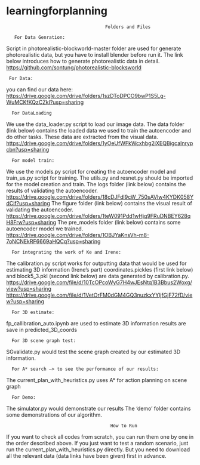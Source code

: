 # learningforplanning
                                         Folders and Files

       For Data Genration:
Script in photorealistic-blockworld-master folder are used for generate photorealistic data, but you have to install blender before run it.
The link below introduces how to generate photorealistic data in detail.
       https://github.com/sontung/photorealistic-blocksworld

     For Data:
you can find our data here:    https://drive.google.com/drive/folders/1szDToDPCO9bwP1S5Lg-WuMCKfKQzCZkI?usp=sharing

      For DataLoading
We use the data_loader.py script to load our image data.
The data folder (link below) contains the loaded data we used to train the autoencoder and do other tasks. These data are extracted from the visual data.
https://drive.google.com/drive/folders/1yOeUfWFkWcxhbg2iXEQBigcaInrypcbn?usp=sharing

      For model train:

We use the models.py script for creating the autoencoder model and train_us.py script for training. The utils.py and resnet.py should be imported for the model creation and train.
The logs folder (link below) contains the results of validating the autoencoder.
      https://drive.google.com/drive/folders/18cDJFdl9cW_750sAVlw4KYDK058YdCif?usp=sharing
The figure folder (link below) contains the visual result of validating the autoencoder.
      https://drive.google.com/drive/folders/1teW091Pdd1wHjq9FRuDNBEY628qH8Frw?usp=sharing
The pre_models folder (link below) contains some autoencoder model we trained.
https://drive.google.com/drive/folders/1OBJYaKnsVh-m8-7oNCNEkRF6669aHQCq?usp=sharing

      For integrating the work of Ke and Irene:

The calibration.py script works for outputting data that would be used for estimating 3D information (Irene’s part)
coordinates.pickles (first link below) and block5_3.pkl (second link below) are data generated by calibration.py.
https://drive.google.com/file/d/10TcOPcoWyG7H4wJEsNtq1B3Bbus2Woxg/view?usp=sharing
https://drive.google.com/file/d/1VetOrFM0dGM4GQ3nuzkxYYljfGjF72fD/view?usp=sharing

      For 3D estimate:

fp_callibration_auto.ipynb are used to estimate 3D information
results are save in predicted_3D_coords

      For 3D scene graph test:

SGvalidate.py would test the scene graph created by our estimated 3D information.

      For A* search —> to see the performance of our results:

The current_plan_with_heuristics.py uses A* for action planning on scene graph

      For Demo:

The simulator.py would demonstrate our results
The ‘demo’ folder contains some demonstrations of our algorithm.


          
                                           How to Run

If you want to check all codes from scratch, you can run them one by one in the order described above. If you just want to test a random scenario, just run the current_plan_with_heuristics.py  directly. But you need to download all the relevant data (data links have been given) first in advance.
